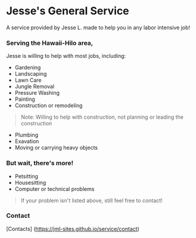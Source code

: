 # Jesse's General Service
A service provided by Jesse L. made to help you in any labor intensive job!

### Serving the Hawaii-Hilo area,
 Jesse is willing to help with most jobs, including:
 - Gardening
 - Landscaping
 - Lawn Care
 - Jungle Removal
 - Pressure Washing
 - Painting
 - Construction or remodeling
  >Note: Willing to help with construction,
  >not planning or leading the construction
 - Plumbing
 - Exavation
 - Moving or carrying heavy objects

### But wait, there's more!
 - Petsitting
 - Housesitting
 - Computer or technical problems

>If your problem isn't listed above, still feel free to contact!

### Contact
[Contacts] (https://jml-sites.github.io/service/contact)
